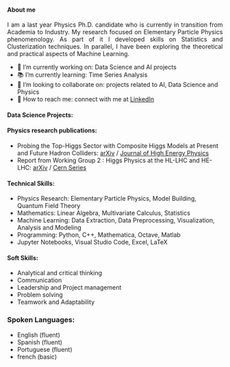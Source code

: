 #### About me

<p align="justify">
I am a last year Physics Ph.D. candidate who is currently in transition from Academia to Industry. My research focused on Elementary Particle Physics phenomenology. As part of it I developed skills on Statistics and Clusterization techniques. In parallel, I have been exploring the theoretical and practical aspects of Machine Learning.</p>

- 🔭 I’m currently working on: Data Science and AI projects
- 📚 I’m currently learning: Time Series Analysis
- 🤝 I’m looking to collaborate on: projects related to AI, Data Science and Physics
- 📡 How to reach me: connect with me at <a href="https://www.linkedin.com/in/carlos-bautista-ch/">LinkedIn</a>

#### Data Science Projects:


#### Physics research publications:
- Probing the Top-Higgs Sector with Composite Higgs Models at Present and Future Hadron Colliders: <a href="https://arxiv.org/abs/2008.13026">arXiv</a> / <a href="https://inspirehep.net/literature/1814020">Journal of High Energy Physics</a>
- Report from Working Group 2 : Higgs Physics at the HL-LHC and HE-LHC: <a href=https://arxiv.org/abs/1902.00134>arXiv</a> / <a href="https://cds.cern.ch/record/2650162?ln=en">Cern Series</a>

#### Technical Skills:
- Physics Research: Elementary Particle Physics, Model Building, Quantum Field Theory
- Mathematics: Linear Algebra, Multivariate Calculus, Statistics
- Machine Learning: Data Extraction, Data Preprocessing, Visualization, Analysis and Modeling 
- Programming: Python, C++, Mathematica, Octave, Matlab
- Jupyter Notebooks, Visual Studio Code, Excel, LaTeX

#### Soft Skills:
- Analytical and critical thinking
- Communication
- Leadership and Project management
- Problem solving
- Teamwork and Adaptability

### Spoken Languages:
- English (fluent)
- Spanish (fluent)
- Portuguese (fluent)
- french (basic)
